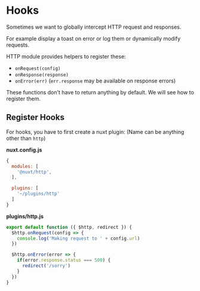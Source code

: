 # Hooks

Sometimes we want to globally intercept HTTP request and responses.

For example display a toast on error or log them or dynamically modify requests.

HTTP module provides helpers to register these:

- `onRequest(config)`
- `onResponse(response)`
- `onError(err)` (`err.response` may be available on response errors)

These functions don't have to return anything by default. We will see how to register them.

## Register Hooks

For hooks, you have to first create a nuxt plugin: (Name can be anything other than `http`)

**nuxt.config.js**

```js
{
  modules: [
    '@nuxt/http',
  ],

  plugins: [
    '~/plugins/http'
  ]
}
```

**plugins/http.js**

```js
export default function ({ $http, redirect }) {
  $http.onRequest(config => {
    console.log('Making request to ' + config.url)
  })

  $http.onError(error => {
    if(error.response.status === 500) {
      redirect('/sorry')
    }
  })
}
```

